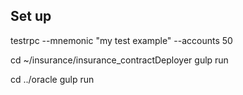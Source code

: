  
## Set up ##

testrpc --mnemonic "my test example" --accounts 50

cd ~/insurance/insurance_contractDeployer
gulp run 

cd ../oracle 
gulp run 
